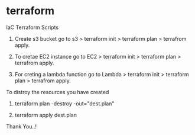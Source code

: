 # terraform
IaC Terraform Scripts

1) Create s3 bucket go to s3 > terraform init > terraform plan > terrafrom apply.

2) To cretae EC2 instance go to EC2  > terraform init > terraform plan > terrafrom apply.

3) For creting a lambda function go to Lambda > terraform init > terraform plan > terrafrom apply.

To distroy the resources you have created 

1) terraform plan -destroy -out="dest.plan"

2) terraform apply dest.plan

Thank You..!
